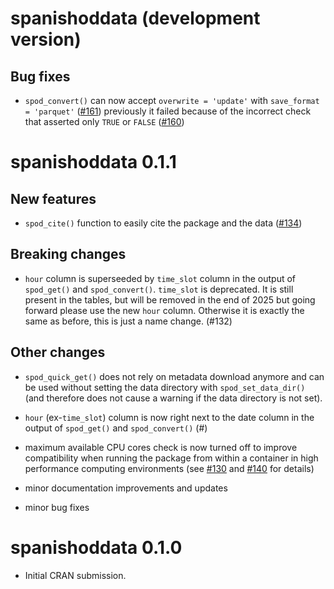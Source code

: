 # spanishoddata (development version)

## Bug fixes

* `spod_convert()` can now accept `overwrite = 'update'` with `save_format = 'parquet'` ([#161](https://github.com/rOpenSpain/spanishoddata/pulls/161)) previously it failed because of the incorrect check that asserted only `TRUE` or `FALSE` ([#160](https://github.com/rOpenSpain/spanishoddata/issues/160))

# spanishoddata 0.1.1

## New features

* `spod_cite()` function to easily cite the package and the data ([#134](https://github.com/rOpenSpain/spanishoddata/pull/134))

## Breaking changes

* `hour` column is superseeded by `time_slot` column in the output of `spod_get()` and `spod_convert()`. `time_slot` is deprecated. It is still present in the tables, but will be removed in the end of 2025 but going forward please use the new `hour` column. Otherwise it is exactly the same as before, this is just a name change. (#132)

## Other changes

* `spod_quick_get()` does not rely on metadata download anymore and can be used without setting the data directory with `spod_set_data_dir()` (and therefore does not cause a warning if the data directory is not set).

* `hour` (ex-`time_slot`) column is now right next to the date column in the output of `spod_get()` and `spod_convert()` (#)

* maximum available CPU cores check is now turned off to improve compatibility when running the package from within a container in high performance computing environments (see [#130](https://github.com/rOpenSpain/spanishoddata/issues/130) and [#140](https://github.com/rOpenSpain/spanishoddata/pull/140) for details)

* minor documentation improvements and updates

* minor bug fixes

# spanishoddata 0.1.0

* Initial CRAN submission.
